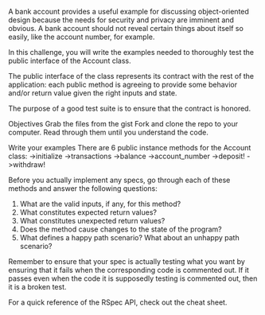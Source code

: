 A bank account provides a useful example for discussing object-oriented design because the needs for security and privacy are imminent and obvious. A bank account should not reveal certain things about itself so easily, like the account number, for example.

In this challenge, you will write the examples needed to thoroughly test the public interface of the Account class.

The public interface of the class represents its contract with the rest of the application: each public method is agreeing to provide some behavior and/or return value given the right inputs and state.

The purpose of a good test suite is to ensure that the contract is honored.

Objectives
Grab the files from the gist
Fork and clone the repo to your computer. Read through them until you understand the code.

Write your examples
There are 6 public instance methods for the Account class:
    ->initialize
    ->transactions
    ->balance
    ->account_number
    ->deposit!
    ->withdraw!

Before you actually implement any specs, go through each of these methods and answer the following questions:

1. What are the valid inputs, if any, for this method?
2. What constitutes expected return values?
3. What constitutes unexpected return values?
4. Does the method cause changes to the state of the program?
5. What defines a happy path scenario? What about an unhappy path scenario?

Remember to ensure that your spec is actually testing what you want by ensuring that it fails when the corresponding code is commented out. If it passes even when the code it is supposedly testing is commented out, then it is a broken test.

For a quick reference of the RSpec API, check out the cheat sheet.
